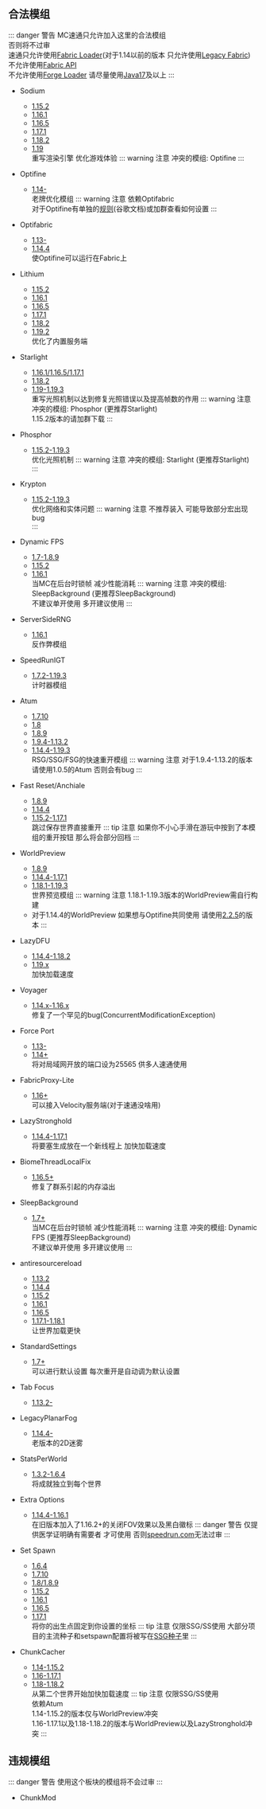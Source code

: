 ## 合法模组
::: danger 警告
MC速通只允许加入这里的合法模组   
否则将不过审   
速通只允许使用[Fabric Loader](https://fabricmc.net/)(对于1.14以前的版本 只允许使用[Legacy Fabric](https://legacyfabric.net/))   
不允许使用[Fabric API](https://modrinth.com/mod/fabric-api)   
不允许使用[Forge Loader](https://files.minecraftforge.net/net/minecraftforge/forge/)
请尽量使用[Java17](https://www.oracle.com/java/technologies/javase/jdk17-archive-downloads.html)及以上
:::
- Sodium
    - [1.15.2](https://github.com/Minecraft-Java-Edition-Speedrunning/mcsr-sodium-1.15.2/releases)
    - [1.16.1](https://github.com/Minecraft-Java-Edition-Speedrunning/mcsr-sodium-1.16.1/releases)
    - [1.16.5](https://github.com/Minecraft-Java-Edition-Speedrunning/mcsr-sodium-1.16.5/releases)
    - [1.17.1](https://github.com/Minecraft-Java-Edition-Speedrunning/mcsr-sodium-1.17.1/releases)
    - [1.18.2](https://github.com/Minecraft-Java-Edition-Speedrunning/mcsr-sodium-1.18.2/releases)
    - [1.19](https://github.com/Minecraft-Java-Edition-Speedrunning/mcsr-sodium-1.19/releases)   
  重写渲染引擎 优化游戏体验
  ::: warning 注意
  冲突的模组: Optifine
  :::

- Optifine
    - [1.14-](https://optifine.net/downloads)   
  老牌优化模组
  ::: warning 注意
    依赖Optifabric   
    对于Optifine有单独的[规则](http://bombch.us/DOOK)(谷歌文档)或加群查看如何设置
  :::

- Optifabric
    - [1.13-](https://github.com/RedLime/OptiFabric-Pre1.14/releases)
    - [1.14.4](https://github.com/Sjouwer/OptiFabric-1.14.4-Updated/releases)   
  使Optifine可以运行在Fabric上
- Lithium
    - [1.15.2](https://www.curseforge.com/minecraft/mc-mods/lithium/files/2904300)
    - [1.16.1](https://github.com/mrmangohands/lithium-fabric/releases)
    - [1.16.5](https://modrinth.com/mod/lithium/version/rvsW1zhb)
    - [1.17.1](https://modrinth.com/mod/lithium/version/mc1.17.1-0.7.5)
    - [1.18.2](https://modrinth.com/mod/lithium/version/mc1.18.2-0.10.2)
    - [1.19.2](https://modrinth.com/mod/lithium/version/mc1.19.2-0.10.2)   
  优化了内置服务端

- Starlight
    - [1.16.1/1.16.5/1.17.1](https://github.com/PaperMC/Starlight/releases)
    - [1.18.2](https://modrinth.com/mod/starlight/version/4ew9whL8)
    - [1.19-1.19.3](https://modrinth.com/mod/starlight/version/1.1.1%2B1.19)   
  重写光照机制以达到修复光照错误以及提高帧数的作用
      ::: warning 注意
      冲突的模组: Phosphor (更推荐Starlight)   
      1.15.2版本的请加群下载
      :::

- Phosphor
    - [1.15.2-1.19.3](https://github.com/CaffeineMC/phosphor-fabric/releases)   
  优化光照机制
      ::: warning 注意
      冲突的模组: Starlight (更推荐Starlight)   
      :::

- Krypton
    - [1.15.2-1.19.3](https://github.com/mrmangohands/krypton/releases)    
  优化网络和实体问题
      ::: warning 注意
      不推荐装入 可能导致部分宏出现bug   
      :::
- Dynamic FPS
    - [1.7-1.8.9](https://github.com/RedLime/Pre1.9-Dynamic-FPS/releases/tag/1.0.1)
    - [1.15.2](https://cdn.discordapp.com/attachments/816880312415027280/926260415900561408/dynamic-fps-2.0.4-but-different.jar)
    - [1.16.1](https://cdn.discordapp.com/attachments/830250875376107542/880559489735086100/dynamic-menu-fps-0.1.jar)   
  当MC在后台时锁帧 减少性能消耗
      ::: warning 注意
      冲突的模组: SleepBackground (更推荐SleepBackground)   
      不建议单开使用 多开建议使用
      :::

- ServerSideRNG
    - [1.16.1](https://github.com/Minecraft-Java-Edition-Speedrunning/mcsr-serversiderng-1.16.1/releases)   
  反作弊模组

- SpeedRunIGT
    - [1.7.2-1.19.3](https://redlime.github.io/SpeedRunIGT/)   
  计时器模组

- Atum
    - [1.7.10](https://github.com/Minecraft-Java-Edition-Speedrunning/mcsr-atum-1.7.10/releases)
    - [1.8](https://github.com/Minecraft-Java-Edition-Speedrunning/mcsr-atum-1.8/releases)
    - [1.8.9](https://github.com/Minecraft-Java-Edition-Speedrunning/mcsr-atum-1.8.9/releases)
    - [1.9.4-1.13.2](https://github.com/VoidXWalker/Atum/releases/tag/v1.0.5)
    - [1.14.4-1.19.3](https://modrinth.com/mod/atum)   
  RSG/SSG/FSG的快速重开模组
  ::: warning 注意
  对于1.9.4-1.13.2的版本 请使用1.0.5的Atum 否则会有bug
  :::

- Fast Reset/Anchiale
    - [1.8.9](https://github.com/VoidXWalker/Anchiale/releases)
    - [1.14.4](https://github.com/marinersfan824/FastReset/releases/tag/1.14.4)
    - [1.15.2-1.17.1](https://github.com/jan-leila/FastReset/releases/)    
  跳过保存世界直接重开
  ::: tip 注意
  如果你不小心手滑在游玩中按到了本模组的重开按钮 那么将会部分回档
  :::

- WorldPreview
    - [1.8.9](https://github.com/Minecraft-Java-Edition-Speedrunning/mcsr-worldpreview-1.8.9/releases)
    - [1.14.4-1.17.1](https://modrinth.com/mod/worldpreview)
    - [1.18.1-1.19.3](https://github.com/VoidXWalker/WorldPreview)   
  世界预览模组
  ::: warning 注意
  1.18.1-1.19.3版本的WorldPreview需自行构建   
    - 对于1.14.4的WorldPreview 如果想与Optifine共同使用 请使用[2.2.5](https://github.com/VoidXWalker/WorldPreview/releases/tag/v2.2.5)的版本
  :::

- LazyDFU
    - [1.14.4-1.18.2](https://modrinth.com/mod/lazydfu/version/C6e265zK)
    - [1.19.x](https://modrinth.com/mod/lazydfu/version/0.1.3)   
  加快加载速度

- Voyager
    - [1.14.x-1.16.x](https://github.com/modmuss50/Voyager/releases/tag/1.0.0)      
  修复了一个罕见的bug(ConcurrentModificationException)

- Force Port
    - [1.13-](https://github.com/marinersfan824/Force-Port-Mod/releases)
    - [1.14+](https://github.com/DuncanRuns/Force-Port-Mod/releases)   
  将对局域网开放的端口设为25565 供多人速通使用   

- FabricProxy-Lite
    - [1.16+](https://modrinth.com/mod/fabricproxy-lite/versions)   
  可以接入Velocity服务端(对于速通没啥用)

- LazyStronghold
    - [1.14.4-1.17.1](https://github.com/Gregor0410/LazyStronghold/releases)   
  将要塞生成放在一个新线程上 加快加载速度

- BiomeThreadLocalFix
    - [1.16.5+](https://github.com/RedLime/BiomeThreadLocalFix/releases)    
  修复了群系引起的内存溢出

- SleepBackground
    - [1.7+](https://github.com/RedLime/SleepBackground/releases)   
      当MC在后台时锁帧 减少性能消耗
      ::: warning 注意
      冲突的模组: Dynamic FPS (更推荐SleepBackground)   
      不建议单开使用 多开建议使用
      :::

- antiresourcereload
    - [1.13.2](https://github.com/Minecraft-Java-Edition-Speedrunning/mcsr-antiresourcereload-1.13.2/releases)
    - [1.14.4](https://github.com/Minecraft-Java-Edition-Speedrunning/mcsr-antiresourcereload-1.14.4/releases)
    - [1.15.2](https://github.com/Minecraft-Java-Edition-Speedrunning/mcsr-antiresourcereload-1.15.2/releases)
    - [1.16.1](https://github.com/Minecraft-Java-Edition-Speedrunning/mcsr-antiresourcereload-1.16.1/releases)
    - [1.16.5](https://github.com/Minecraft-Java-Edition-Speedrunning/mcsr-antiresourcereload-1.16.5/releases)
    - [1.17.1-1.18.1](https://github.com/Minecraft-Java-Edition-Speedrunning/mcsr-antiresourcereload-1.17.1-1.18.1/releases)   
  让世界加载更快

- StandardSettings
    - [1.7+](https://github.com/KingContaria/StandardSettings/releases/tag/v1.2.2)   
  可以进行默认设置 每次重开是自动调为默认设置
  
- Tab Focus
    - [1.13.2-](https://github.com/RedLime/TabFocus/releases)   

- LegacyPlanarFog
    - [1.14.4-](https://github.com/RedLime/LegacyPlanarFog/releases)   
  老版本的2D迷雾

- StatsPerWorld
    - [1.3.2-1.6.4](https://github.com/RedLime/StatsPerWorld/releases)   
  将成就独立到每个世界

- Extra Options
    - [1.14.4-1.16.1](https://github.com/VoidXWalker/extra-options/releases)   
  在旧版本加入了1.16.2+的关闭FOV效果以及黑白徽标
  ::: danger 警告
  仅提供医学证明确有需要者 才可使用 否则[speedrun.com](https://www.speedrun.com)无法过审
  :::

- Set Spawn
    - [1.6.4](https://github.com/Minecraft-Java-Edition-Speedrunning/mcsr-set-spawn-1.6.4/releases)
    - [1.7.10](https://github.com/Minecraft-Java-Edition-Speedrunning/mcsr-set-spawn-1.7.10/releases)
    - [1.8/1.8.9](https://github.com/Minecraft-Java-Edition-Speedrunning/mcsr-set-spawn-1.8-1.8.9/releases)
    - [1.15.2](https://github.com/Minecraft-Java-Edition-Speedrunning/mcsr-set-spawn-1.15.2/releases)
    - [1.16.1](https://github.com/Minecraft-Java-Edition-Speedrunning/mcsr-set-spawn-1.16.1/releases)
    - [1.16.5](https://github.com/Minecraft-Java-Edition-Speedrunning/mcsr-set-spawn-1.16.5/releases)
    - [1.17.1](https://github.com/Minecraft-Java-Edition-Speedrunning/mcsr-set-spawn-1.17.1/releases)   
  将你的出生点固定到你设置的坐标
  ::: tip 注意
  仅限SSG/SS使用 大部分项目的主流种子和setspawn配置将被写在[SSG种子](ssgseeds.md)里
  :::

- ChunkCacher
    - [1.14-1.15.2](https://github.com/Minecraft-Java-Edition-Speedrunning/mcsr-chunkcacher-1.14-1.15.2/releases)
    - [1.16-1.17.1](https://github.com/Minecraft-Java-Edition-Speedrunning/mcsr-chunkcacher-1.16-1.17.1/releases)
    - [1.18-1.18.2](https://github.com/Minecraft-Java-Edition-Speedrunning/mcsr-chunkcacher-1.18-1.18.2/releases)   
  从第二个世界开始加快加载速度
  ::: tip 注意
  仅限SSG/SS使用   
  依赖Atum   
  1.14-1.15.2的版本仅与WorldPreview冲突   
  1.16-1.17.1以及1.18-1.18.2的版本与WorldPreview以及LazyStronghold冲突
  :::

## 违规模组
::: danger 警告
使用这个板块的模组将不会过审
:::
- ChunkMod